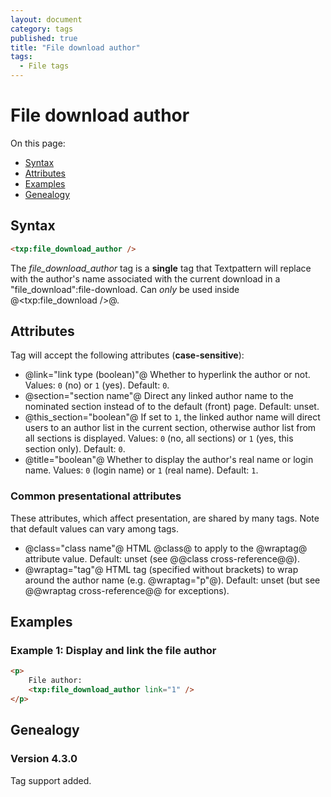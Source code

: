 ```yaml
---
layout: document
category: tags
published: true
title: "File download author"
tags:
  - File tags
---
```


# File download author

On this page:

* [Syntax](#user-content-syntax)
* [Attributes](#user-content-attributes)
* [Examples](#user-content-examples)
* [Genealogy](#user-content-genealogy)

## Syntax

```html
<txp:file_download_author />
```

The *file_download_author* tag is a __single__ tag that Textpattern will replace with the author's name associated with the current download in a "file_download":file-download. Can *only* be used inside @<txp:file_download />@.

## Attributes

Tag will accept the following attributes (**case-sensitive**):

* @link="link type (boolean)"@
Whether to hyperlink the author or not.
Values: `0` (no) or `1` (yes).
Default: `0`.
* @section="section name"@
Direct any linked author name to the nominated section instead of to the default (front) page.
Default: unset.
* @this_section="boolean"@
If set to `1`, the linked author name will direct users to an author list in the current section, otherwise author list from all sections is displayed.
Values: `0` (no, all sections) or `1` (yes, this section only).
Default: `0`.
* @title="boolean"@
Whether to display the author's real name or login name.
Values: `0` (login name) or `1` (real name).
Default: `1`.

### Common presentational attributes

These attributes, which affect presentation, are shared by many tags. Note that default values can vary among tags.

* @class="class name"@
HTML @class@ to apply to the @wraptag@ attribute value.
Default: unset (see @@class cross-reference@@).
* @wraptag="tag"@
HTML tag (specified without brackets) to wrap around the author name (e.g. @wraptag="p"@).
Default: unset (but see @@wraptag cross-reference@@ for exceptions).

## Examples

### Example 1: Display and link the file author

```html
<p>
    File author:
    <txp:file_download_author link="1" />
</p>
```

## Genealogy

### Version 4.3.0

Tag support added.
